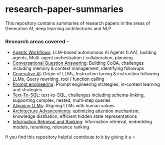 # research-paper-summaries
This repository contains summaries of research papers in the areas of Generative AI, deep learning architectures and NLP

### Research areas covered -

* [Agents Workflows](Agentic_workflows): LLM-based autonomous AI Agents (LAA), building agents, Multi-agent orchestration / collaboration, planning
* [Conversational Question Answering](Conversational_Question_Answering): Building CoQA, challenges including memory & context management, identifying followups
* [Generative AI](Gen_AI): Origin of LLMs, Instruction tuning & instruction following LLMs, Query rewriting, tool / function calling
* [Prompt engineering](Prompt_engg): Prompt engineering strategies, in-context learning and strategies
* [Text-To-SQL](Text_To_SQL): text-to-SQL, challenges including schema-linking, supporting complex, nested, multi-step queries
* [Aligining LLMs](aligning_llms): Aligning LLMs with human values
* [Architecture Advancements](architecture_advancements): optimizing attention mechanism, knowledge distillation, efficient hidden state representations
* [Information Retrieval and Ranking](information_retrieval_and_ranking): Information retrieval, embedding models, reranking, relevance ranking

If you find this repository helpful contribute to it by giving it a :star:
